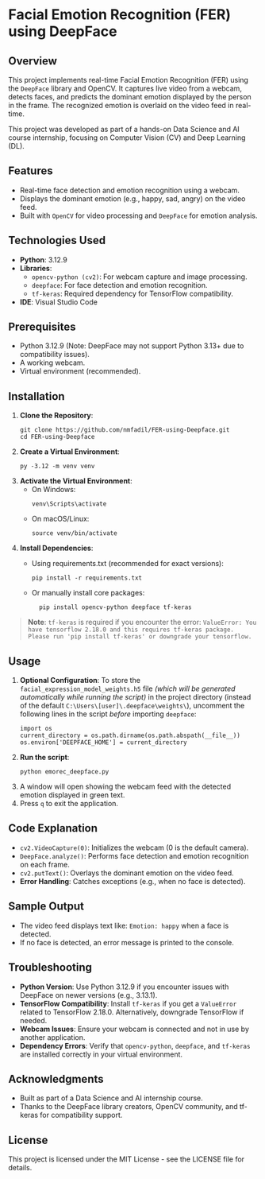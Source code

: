 # Facial Emotion Recognition (FER) using DeepFace
## Overview

This project implements real-time Facial Emotion Recognition (FER) using the `DeepFace` library and OpenCV. It captures live video from a webcam, detects faces, and predicts the dominant emotion displayed by the person in the frame. The recognized emotion is overlaid on the video feed in real-time.

This project was developed as part of a hands-on Data Science and AI course internship, focusing on Computer Vision (CV) and Deep Learning (DL).

## Features


- Real-time face detection and emotion recognition using a webcam.
- Displays the dominant emotion (e.g., happy, sad, angry) on the video feed.
- Built with `OpenCV` for video processing and `DeepFace` for emotion analysis.

## Technologies Used

- **Python**: 3.12.9
- **Libraries**:
    * `opencv-python (cv2)`: For webcam capture and image processing.
    * `deepface`: For face detection and emotion recognition.
    * `tf-keras`: Required dependency for TensorFlow compatibility.
- **IDE**: Visual Studio Code

## Prerequisites

- Python 3.12.9 (Note: DeepFace may not support Python 3.13+ due to compatibility issues).
- A working webcam.
- Virtual environment (recommended).

## Installation

1. **Clone the Repository**:
    ```
    git clone https://github.com/nmfadil/FER-using-Deepface.git
    cd FER-using-Deepface
    ```
2. **Create a Virtual Environment**:
    ```
    py -3.12 -m venv venv
    ```
3. **Activate the Virtual Environment**:
    * On Windows:
        ```
        venv\Scripts\activate
        ```
    * On macOS/Linux:
        ```
        source venv/bin/activate
        ```
4. **Install Dependencies**:
    * Using requirements.txt (recommended for exact versions):
        ```
        pip install -r requirements.txt
        ```
    * Or manually install core packages:
        
            pip install opencv-python deepface tf-keras
        
>**Note**: `tf-keras` is required if you encounter the error:
`ValueError: You have tensorflow 2.18.0 and this requires tf-keras package. Please run 'pip install tf-keras' or downgrade your tensorflow.`

## Usage

1. **Optional Configuration**: To store the `facial_expression_model_weights.h5` file *(which will be generated automatically while running the script)* in the project directory (instead of the default `C:\Users\[user]\.deepface\weights\`), uncomment the following lines in the script *before* importing `deepface`:
    ```
    import os
    current_directory = os.path.dirname(os.path.abspath(__file__))
    os.environ['DEEPFACE_HOME'] = current_directory
    ```
2. **Run the script**:
    ```
    python emorec_deepface.py
    ```
3. A window will open showing the webcam feed with the detected emotion displayed in green text.
4. Press `q` to exit the application.

## Code Explanation

- `cv2.VideoCapture(0)`: Initializes the webcam (0 is the default camera).
- `DeepFace.analyze()`: Performs face detection and emotion recognition on each frame.
- `cv2.putText()`: Overlays the dominant emotion on the video feed.
- **Error Handling**: Catches exceptions (e.g., when no face is detected).

## Sample Output

- The video feed displays text like: `Emotion: happy` when a face is detected.
- If no face is detected, an error message is printed to the console.

## Troubleshooting

- **Python Version**: Use Python 3.12.9 if you encounter issues with DeepFace on newer versions (e.g., 3.13.1).
 - **TensorFlow Compatibility**: Install `tf-keras` if you get a `ValueError` related to TensorFlow 2.18.0. Alternatively, downgrade TensorFlow if needed.
- **Webcam Issues**: Ensure your webcam is connected and not in use by another application.
- **Dependency Errors**: Verify that `opencv-python`, `deepface`, and `tf-keras` are installed correctly in your virtual environment.

## Acknowledgments

- Built as part of a Data Science and AI internship course.
- Thanks to the DeepFace library creators, OpenCV community, and tf-keras for compatibility support.

## License

This project is licensed under the MIT License - see the LICENSE file for details.
